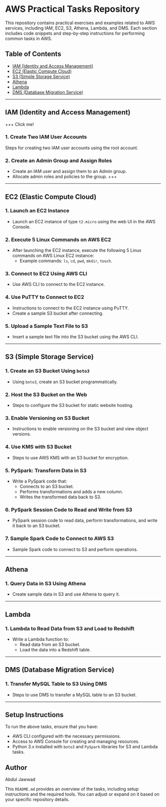 # AWS Practical Tasks Repository

This repository contains practical exercises and examples related to AWS services, including IAM, EC2, S3, Athena, Lambda, and DMS. Each section includes code snippets and step-by-step instructions for performing common tasks in AWS.

## Table of Contents

- [IAM (Identity and Access Management)](#iam-identity-and-access-management)
- [EC2 (Elastic Compute Cloud)](#ec2-elastic-compute-cloud)
- [S3 (Simple Storage Service)](#s3-simple-storage-service)
- [Athena](#athena)
- [Lambda](https://github.com/CodeWithAbdulJawwad/AWS-Practicals/tree/6ea4079c5407629fb74c07a95fe45934232e23bc/AWS%20Lamda)
- [DMS (Database Migration Service)](#dms-database-migration-service)

---

## IAM (Identity and Access Management)

+++ Click me!
### 1. Create Two IAM User Accounts
Steps for creating two IAM user accounts using the root account.

### 2. Create an Admin Group and Assign Roles
- Create an IAM user and assign them to an Admin group.
- Allocate admin roles and policies to the group.
+++
---

## EC2 (Elastic Compute Cloud)

### 1. Launch an EC2 Instance
- Launch an EC2 instance of type `t2.micro` using the web UI in the AWS Console.

### 2. Execute 5 Linux Commands on AWS EC2
- After launching the EC2 instance, execute the following 5 Linux commands on AWS Linux EC2 instance:
  - Example commands: `ls`, `cd`, `pwd`, `mkdir`, `touch`.

### 3. Connect to EC2 Using AWS CLI
- Use AWS CLI to connect to the EC2 instance.

### 4. Use PuTTY to Connect to EC2
- Instructions to connect to the EC2 instance using PuTTY.
- Create a sample S3 bucket after connecting.

### 5. Upload a Sample Text File to S3
- Insert a sample text file into the S3 bucket using the AWS CLI.

---

## S3 (Simple Storage Service)

### 1. Create an S3 Bucket Using `boto3`
- Using `boto3`, create an S3 bucket programmatically.

### 2. Host the S3 Bucket on the Web
- Steps to configure the S3 bucket for static website hosting.

### 3. Enable Versioning on S3 Bucket
- Instructions to enable versioning on the S3 bucket and view object versions.

### 4. Use KMS with S3 Bucket
- Steps to use AWS KMS with an S3 bucket for encryption.

### 5. PySpark: Transform Data in S3
- Write a PySpark code that:
  - Connects to an S3 bucket.
  - Performs transformations and adds a new column.
  - Writes the transformed data back to S3.

### 6. PySpark Session Code to Read and Write from S3
- PySpark session code to read data, perform transformations, and write it back to an S3 bucket.

### 7. Sample Spark Code to Connect to AWS S3
- Sample Spark code to connect to S3 and perform operations.

---

## Athena

### 1. Query Data in S3 Using Athena
- Create sample data in S3 and use Athena to query it.

---

## Lambda

### 1. Lambda to Read Data from S3 and Load to Redshift
- Write a Lambda function to:
  - Read data from an S3 bucket.
  - Load the data into a Redshift table.

---

## DMS (Database Migration Service)

### 1. Transfer MySQL Table to S3 Using DMS
- Steps to use DMS to transfer a MySQL table to an S3 bucket.

---

## Setup Instructions

To run the above tasks, ensure that you have:
- AWS CLI configured with the necessary permissions.
- Access to AWS Console for creating and managing resources.
- Python 3.x installed with `boto3` and `PySpark` libraries for S3 and Lambda tasks.

## Author
Abdul Jawwad

This `README.md` provides an overview of the tasks, including setup instructions and the required tools. You can adjust or expand on it based on your specific repository details.
